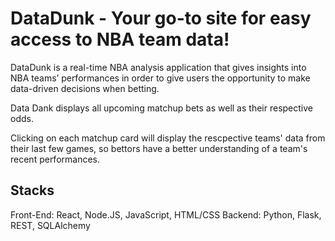 # DataDunk - Your go-to site for easy access to NBA team data!

DataDunk is a real-time NBA analysis application that gives insights into NBA teams’ performances in order to give users the opportunity to make data-driven decisions when betting. 

Data Dank displays all upcoming matchup bets as well as their respective odds.

Clicking on each matchup card will display the rescpective teams' data from their last few games, so bettors have a better understanding
of a team's recent performances.

## Stacks

Front-End: React, Node.JS, JavaScript, HTML/CSS
Backend: Python, Flask, REST, SQLAlchemy
